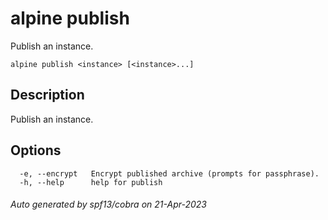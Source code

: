 # alpine publish

Publish an instance.

```
alpine publish <instance> [<instance>...]
```

## Description

Publish an instance.

## Options

```
  -e, --encrypt   Encrypt published archive (prompts for passphrase).
  -h, --help      help for publish
```

###### Auto generated by spf13/cobra on 21-Apr-2023
